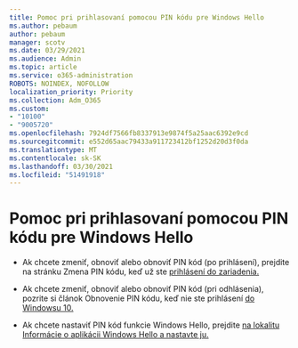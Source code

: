 ```yaml
---
title: Pomoc pri prihlasovaní pomocou PIN kódu pre Windows Hello
ms.author: pebaum
author: pebaum
manager: scotv
ms.date: 03/29/2021
ms.audience: Admin
ms.topic: article
ms.service: o365-administration
ROBOTS: NOINDEX, NOFOLLOW
localization_priority: Priority
ms.collection: Adm_O365
ms.custom:
- "10100"
- "9005720"
ms.openlocfilehash: 7924df7566fb8337913e9874f5a25aac6392e9cd
ms.sourcegitcommit: e552d65aac79433a911723412bf1252d20d3f0da
ms.translationtype: MT
ms.contentlocale: sk-SK
ms.lasthandoff: 03/30/2021
ms.locfileid: "51491918"
---
```

# <a name="help-signing-in-with-windows-hello-pin"></a>Pomoc pri prihlasovaní pomocou PIN kódu pre Windows Hello

- Ak chcete zmeniť, obnoviť alebo obnoviť PIN kód (po prihlásení), prejdite na stránku Zmena PIN kódu, keď už ste [prihlásení do zariadenia.](https://support.microsoft.com/windows/change-your-pin-when-you-re-already-signed-in-to-your-device-0bd2ab85-b0df-c775-7aef-1324f2114b19)

- Ak chcete zmeniť, obnoviť alebo obnoviť PIN kód (pri odhlásenia), pozrite si článok Obnovenie PIN kódu, keď nie ste prihlásení [do Windowsu 10.](https://support.microsoft.com/windows/reset-your-pin-when-you-aren-t-signed-in-to-windows-10-a386c519-3ab2-b873-1e9b-bb228a98b904)

- Ak chcete nastaviť PIN kód funkcie Windows Hello, prejdite [na lokalitu Informácie o aplikácii Windows Hello a nastavte ju.](https://support.microsoft.com/windows/learn-about-windows-hello-and-set-it-up-dae28983-8242-bb2a-d3d1-87c9d265a5f0)